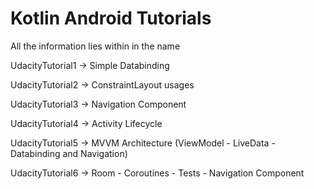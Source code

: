 # Kotlin Android Tutorials
All the information lies within in the name 

UdacityTutorial1 -> Simple Databinding 

UdacityTutorial2 -> ConstraintLayout usages 

UdacityTutorial3 -> Navigation Component

UdacityTutorial4 -> Activity Lifecycle

UdacityTutorial5 -> MVVM Architecture (ViewModel - LiveData - Databinding and Navigation)

UdacityTutorial6 -> Room - Coroutines - Tests - Navigation Component

